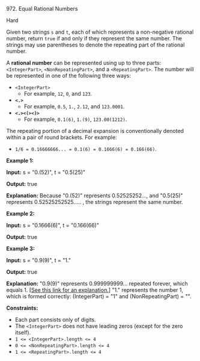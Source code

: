 972\. Equal Rational Numbers

Hard

Given two strings `s` and `t`, each of which represents a non-negative rational number, return `true` if and only if they represent the same number. The strings may use parentheses to denote the repeating part of the rational number.

A **rational number** can be represented using up to three parts: `<IntegerPart>`, `<NonRepeatingPart>`, and a `<RepeatingPart>`. The number will be represented in one of the following three ways:

*   `<IntegerPart>`
    *   For example, `12`, `0`, and `123`.
*   <code><IntegerPart>**<.>**<NonRepeatingPart></code>
    *   For example, `0.5`, `1.`, `2.12`, and `123.0001`.
*   <code><IntegerPart>**<.>**<NonRepeatingPart>**<(>**<RepeatingPart>**<)>**</code>
    *   For example, `0.1(6)`, `1.(9)`, `123.00(1212)`.

The repeating portion of a decimal expansion is conventionally denoted within a pair of round brackets. For example:

*   `1/6 = 0.16666666... = 0.1(6) = 0.1666(6) = 0.166(66)`.

**Example 1:**

**Input:** s = "0.(52)", t = "0.5(25)"

**Output:** true

**Explanation:** Because "0.(52)" represents 0.52525252..., and "0.5(25)" represents 0.52525252525..... , the strings represent the same number.

**Example 2:**

**Input:** s = "0.1666(6)", t = "0.166(66)"

**Output:** true

**Example 3:**

**Input:** s = "0.9(9)", t = "1."

**Output:** true

**Explanation:** "0.9(9)" represents 0.999999999... repeated forever, which equals 1. [[See this link for an explanation.](https://en.wikipedia.org/wiki/0.999...)] "1." represents the number 1, which is formed correctly: (IntegerPart) = "1" and (NonRepeatingPart) = "".

**Constraints:**

*   Each part consists only of digits.
*   The `<IntegerPart>` does not have leading zeros (except for the zero itself).
*   `1 <= <IntegerPart>.length <= 4`
*   `0 <= <NonRepeatingPart>.length <= 4`
*   `1 <= <RepeatingPart>.length <= 4`